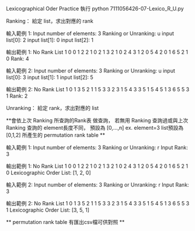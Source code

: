 Lexicographical Oder Practice
執行 python 7111056426-07-Lexico_R_U.py

Ranking： 給定 list，求出對應的 rank

輸入範例 1:
Input number of elements: 3
Ranking or Unranking: u
input list[0]: 2
input list[1]: 0
input list[2]: 1

輸出範例 1:
 No  Rank  List
  1     0 0 1 2
  2     1 0 2 1
  3     2 1 0 2
  4     3 1 2 0
  5     4 2 0 1
  6     5 2 1 0
Rank: 4

輸入範例 2:
Input number of elements: 3
Ranking or Unranking: u
input list[0]: 3
input list[1]: 1
input list[2]: 5

輸出範例 2:
No  Rank  List
  1     0 1 3 5
  2     1 1 5 3
  3     2 3 1 5
  4     3 3 5 1
  5     4 5 1 3
  6     5 5 3 1
Rank: 2

Unranking： 給定 rank，求出對應的 list

**會依上次 Ranking 所查詢的Rank表 做查詢，
若無用 Ranking 查詢過或與上次 Ranking 查詢的 element長度不同，
預設為 [0,...,n] ex. element=3 list預設為[0,1,2] 所產生的 permutation rank table
**

輸入範例 1:
Input number of elements: 3
Ranking or Unranking: r
Input Rank: 3

輸出範例 1:
 No  Rank  List
  1     0 0 1 2
  2     1 0 2 1
  3     2 1 0 2
  4     3 1 2 0
  5     4 2 0 1
  6     5 2 1 0
Lexicographic Order List: [1, 2, 0]

輸入範例 2:
Input number of elements: 3
Ranking or Unranking: r
Input Rank: 3

輸出範例 2:
No  Rank  List
  1     0 1 3 5
  2     1 1 5 3
  3     2 3 1 5
  4     3 3 5 1
  5     4 5 1 3
  6     5 5 3 1
Lexicographic Order List: [3, 5, 1]

** permutation rank table 有匯出csv檔可供對照 **
